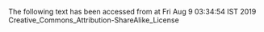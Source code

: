 The following text has been accessed from at Fri Aug 9 03:34:54 IST 2019
Creative_Commons_Attribution-ShareAlike_License
